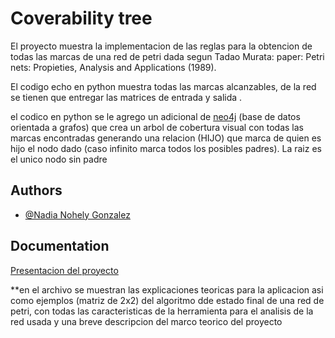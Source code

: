 
# Coverability tree

El proyecto muestra la implementacion de las reglas para la obtencion de todas las marcas de una red de petri dada segun Tadao Murata:  paper: Petri nets: Propieties, Analysis and Applications (1989).



El codigo echo en python muestra todas las marcas alcanzables, de la red se tienen que entregar las matrices de entrada y salida . 

el codico en python se le agrego un adicional de [neo4j](https://neo4j.com/) (base de datos orientada a grafos) que crea un arbol de cobertura visual con todas las marcas encontradas generando una relacion (HIJO) que marca de quien es hijo el nodo dado (caso infinito marca todos los posibles padres).
La raiz es el unico nodo sin padre 

## Authors

- [@Nadia Nohely Gonzalez](https://github.com/NGN22/)


## Documentation

[Presentacion del proyecto](https://github.com/NGN22/coverabilitytree/blob/bd55910bd11594720c4a9d495df031f06ab21d2e/Presentaci%C3%B3n%20proyecto.pdf)

**en el archivo se muestran las explicaciones teoricas para la aplicacion asi como ejemplos (matriz de 2x2) del algoritmo dde estado final de una red de petri, con todas las caracteristicas de la herramienta para el analisis de la red usada y una breve descripcion del marco teorico del proyecto
